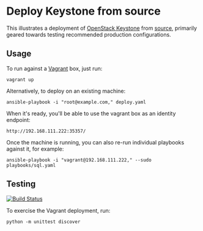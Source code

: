 Deploy Keystone from source
===========================

This illustrates a deployment of [OpenStack
Keystone](http://keystone.openstack.org/) from
[source](https://github.com/openstack/keystone), primarily geared towards
testing recommended production configurations.

Usage
-----

To run against a [Vagrant](http://www.vagrantup.com/) box, just run:

    vagrant up

Alternatively, to deploy on an existing machine:

    ansible-playbook -i "root@example.com," deploy.yaml

When it's ready, you'll be able to use the vagrant box as an identity endpoint:

    http://192.168.111.222:35357/

Once the machine is running, you can also re-run individual playbooks against
it, for example:

    ansible-playbook -i "vagrant@192.168.111.222," --sudo playbooks/sql.yaml

Testing
-------

[![Build Status](https://travis-ci.org/dolph/keystone-deploy.svg?branch=master)](https://travis-ci.org/dolph/keystone-deploy)

To exercise the Vagrant deployment, run:

    python -m unittest discover
